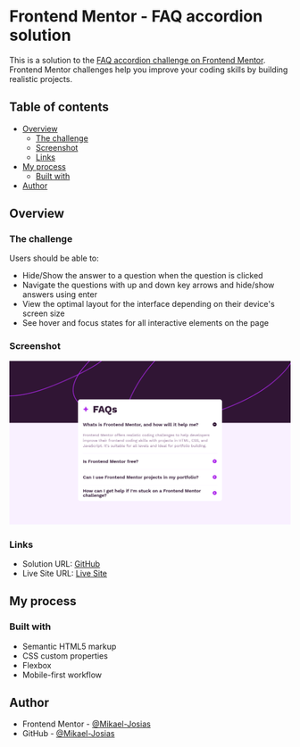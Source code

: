 # Frontend Mentor - FAQ accordion solution

This is a solution to the [FAQ accordion challenge on Frontend Mentor](https://www.frontendmentor.io/challenges/faq-accordion-wyfFdeBwBz). Frontend Mentor challenges help you improve your coding skills by building realistic projects. 

## Table of contents

- [Overview](#overview)
  - [The challenge](#the-challenge)
  - [Screenshot](#screenshot)
  - [Links](#links)
- [My process](#my-process)
  - [Built with](#built-with)
- [Author](#author)

## Overview

### The challenge

Users should be able to:

- Hide/Show the answer to a question when the question is clicked
- Navigate the questions with up and down key arrows and hide/show answers using enter
- View the optimal layout for the interface depending on their device's screen size
- See hover and focus states for all interactive elements on the page

### Screenshot

![](./assets/screenshots/screenshot-desktop.png)

### Links

- Solution URL: [GitHub](https://github.com/Mikael-Josias/faq-accordion)
- Live Site URL: [Live Site](https://mikael-josias.github.io/faq-accordion/)

## My process

### Built with

- Semantic HTML5 markup
- CSS custom properties
- Flexbox
- Mobile-first workflow

## Author

- Frontend Mentor - [@Mikael-Josias](https://www.frontendmentor.io/profile/Mikael-Josias)
- GitHub - [@Mikael-Josias](https://github.com/Mikael-Josias)